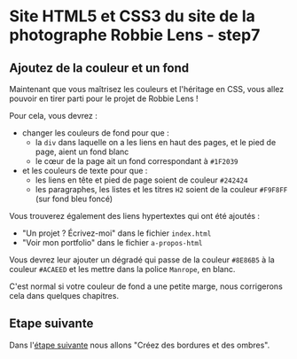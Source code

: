 # Site HTML5 et CSS3 du site de la photographe Robbie Lens - step7

## Ajoutez de la couleur et un fond

Maintenant que vous maîtrisez les couleurs et l'héritage en CSS, vous allez pouvoir en tirer parti pour le projet de Robbie Lens !

Pour cela, vous devrez :

- changer les couleurs de fond pour que :
  - la `div` dans laquelle on a les liens en haut des pages, et le pied de page, aient un fond blanc
  - le cœur de la page ait un fond correspondant à `#1F2039`
- et les couleurs de texte pour que :
  - les liens en tête et pied de page soient de couleur `#242424`
  - les paragraphes, les listes et les titres `H2` soient de la couleur `#F9F8FF` (sur fond bleu foncé)

Vous trouverez également des liens hypertextes qui ont été ajoutés :

- "Un projet ? Écrivez-moi" dans le fichier `index.html`
- "Voir mon portfolio" dans le fichier `a-propos-html`

Vous devrez leur ajouter un dégradé qui passe de la couleur `#8E86B5` à la couleur `#ACAEED` et les mettre dans la police `Manrope`, en blanc.

C'est normal si votre couleur de fond a une petite marge, nous corrigerons cela dans quelques chapitres.

## Etape suivante

Dans l'<a href="https://github.com/GregLeBarbar/html-css-robbie-lens/tree/step8">étape suivante</a> nous allons "Créez des bordures et des ombres".
